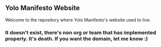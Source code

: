 ## Yolo Manifesto Website

Welcome to the repository where Yolo Manifesto's website used to live.

### It doesn't exist, there's non org or team that has implemented properly. It's death. If you want the domain, let me know :)

